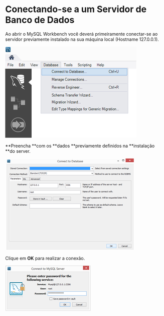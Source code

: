 # Conectando-se a um Servidor de Banco de Dados

Ao abrir o MySQL Workbench você deverá primeiramente conectar-se ao servidor previamente instalado na sua máquina local \(Hostname 127.0.0.1\).

![](/assets/images/WbConnectServer.png)

**Preencha **com os **dados **previamente definidos na **instalação **do server.

![](/assets/WbConnect2.png)

Clique em **OK** para realizar a conexão.

![](/assets/WbConnectPass.png)

